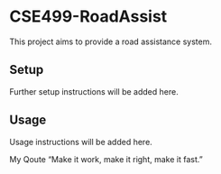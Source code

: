 # CSE499-RoadAssist

This project aims to provide a road assistance system.

## Setup

Further setup instructions will be added here.

## Usage

Usage instructions will be added here.

My Qoute
“Make it work, make it right, make it fast.”
